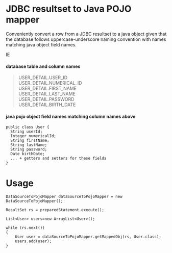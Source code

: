 JDBC resultset to Java POJO mapper
==================================

Conveniently convert a row from a JDBC resultset to a java object given that the database follows uppercase-underscore naming convention with names matching java object field names.  

IE
#### database table and column names
> USER_DETAIL.USER_ID  
> USER_DETAIL.NUMERICAL_ID  
> USER_DETAIL.FIRST_NAME  
> USER_DETAIL.LAST_NAME  
> USER_DETAIL.PASSWORD  
> USER_DETAIL.BIRTH_DATE  

#### java pojo object field names matching column names above

	public class User {
	  String userId;  
	  Integer numericalId;  
	  String firstName;  
	  String lastName;  
	  String password;  
	  Date birthDate;  
	  ... + getters and setters for these fields
	}

Usage
=====
	DataSourceToPojoMapper dataSourceToPojoMapper = new DataSourceToPojoMapper();
	
	ResultSet rs = preparedStatement.execute();
	
	List<User> users=new ArrayList<User>();
	
	while (rs.next())
	{
		User user = dataSourceToPojoMapper.getMappedObj(rs, User.class);	
		users.add(user);
	}

